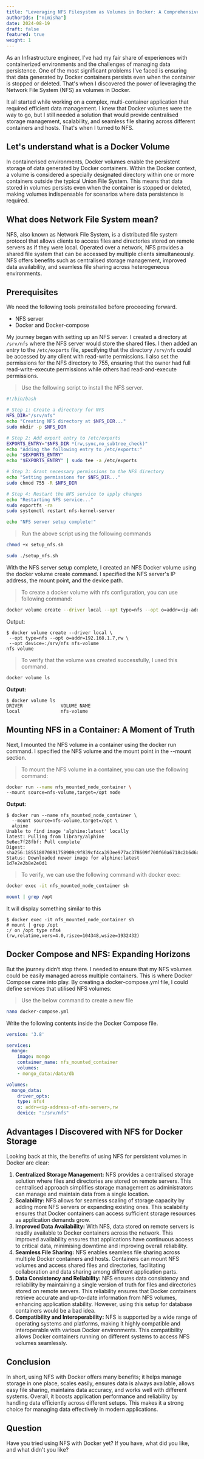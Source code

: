 ```yaml
---
title: "Leveraging NFS Filesystem as Volumes in Docker: A Comprehensive Guide"
authorIds: ["nimisha"]
date: 2024-08-19
draft: false
featured: true
weight: 1
---
```


As an Infrastructure engineer, I've had my fair share of experiences with containerized environments and the challenges of managing data persistence. One of the most significant problems I've faced is ensuring that data generated by Docker containers persists even when the container is stopped or deleted. That's when I discovered the power of leveraging the Network File System (NFS) as volumes in Docker.

It all started while working on a complex, multi-container application that required efficient data management. I knew that Docker volumes were the way to go, but I still needed a solution that would provide centralised storage management, scalability, and seamless file sharing across different containers and hosts. That's when I turned to NFS.

## Let's understand what is a Docker Volume

In containerised environments, Docker volumes enable the persistent storage of data generated by Docker containers. Within the Docker context, a volume is considered a specially designated directory within one or more containers outside the typical Union File System. This means that data stored in volumes persists even when the container is stopped or deleted, making volumes indispensable for scenarios where data persistence is required.

## What does Network File System mean?

NFS, also known as Network File System, is a distributed file system protocol that allows clients to access files and directories stored on remote servers as if they were local. Operated over a network, NFS provides a shared file system that can be accessed by multiple clients simultaneously. NFS offers benefits such as centralised storage management, improved data availability, and seamless file sharing across heterogeneous environments.

## Prerequisites

We need the following tools preinstalled before proceeding forward.

- NFS server
- Docker and Docker-compose

My journey began with setting up an NFS server. I created a directory at `/srv/nfs` where the NFS server would store the shared files. I then added an entry to the `/etc/exports` file, specifying that the directory `/srv/nfs` could be accessed by any client with read-write permissions. I also set the permissions for the NFS directory to 755, ensuring that the owner had full read-write-execute permissions while others had read-and-execute permissions.

> Use the following script to install the NFS server.

```bash
#!/bin/bash

# Step 1: Create a directory for NFS
NFS_DIR="/srv/nfs"
echo "Creating NFS directory at $NFS_DIR..."
sudo mkdir -p $NFS_DIR

# Step 2: Add export entry to /etc/exports
EXPORTS_ENTRY="$NFS_DIR *(rw,sync,no_subtree_check)"
echo "Adding the following entry to /etc/exports:"
echo "$EXPORTS_ENTRY"
echo "$EXPORTS_ENTRY" | sudo tee -a /etc/exports

# Step 3: Grant necessary permissions to the NFS directory
echo "Setting permissions for $NFS_DIR..."
sudo chmod 755 -R $NFS_DIR

# Step 4: Restart the NFS service to apply changes
echo "Restarting NFS service..."
sudo exportfs -ra
sudo systemctl restart nfs-kernel-server

echo "NFS server setup complete!"
```

> Run the above script using the following commands

```bash
chmod +x setup_nfs.sh
```

```bash
sudo ./setup_nfs.sh
```

With the NFS server setup complete, I created an NFS Docker volume using the docker volume create command. I specified the NFS server's IP address, the mount point, and the device path.

> To create a docker volume with nfs configuration, you can use following command:

```bash
docker volume create --driver local --opt type=nfs --opt o=addr=<ip-address-of-nfs-server>,rw --opt device=:/srv/nfs  nfs-volume
```

Output:

```text
$ docker volume create --driver local \
 --opt type=nfs --opt o=addr=192.168.1.7,rw \
 --opt device=:/srv/nfs nfs-volume 
nfs volume
```

> To verify that the volume was created successfully, I used this command.

```bash
docker volume ls
```

**Output:**

```text
$ docker volume ls
DRIVER              VOLUME NAME
local               nfs-volume
```

## Mounting NFS in a Container: A Moment of Truth

Next, I mounted the NFS volume in a container using the docker run command. I specified the NFS volume and the mount point in the --mount section.

> To mount the NFS volume in a container, you can use the following command:

```bash
docker run --name nfs_mounted_node_container \
--mount source=nfs-volume,target=/opt node
```

**Output:**

```text
$ docker run --name nfs_mounted_node_container \
  --mount source=nfs-volume,target=/opt \
  alpine
Unable to find image 'alphine:latest' locally
latest: Pulling from library/alphine
5e6ec7f28fbf: Pull complete
Digest: sha256:185518070891758909c9f839cf4ca393ee977ac378609f700f60a6718c2b6d6a
Status: Downloaded newer image for alphine:latest
1d7e2e2b8e2e0d1
```

> To verify, we can use the following command with docker exec:

```bash
docker exec -it nfs_mounted_node_container sh
```

```bash
mount | grep /opt
```

It will display something similar to this
  
  ```text
$ docker exec -it nfs_mounted_node_container sh
# mount | grep /opt
:/ on /opt type nfs4
(rw,relatime,vers=4.0,risze=104348,wsize=1932432)
  ```

## Docker Compose and NFS: Expanding Horizons

But the journey didn’t stop there. I needed to ensure that my NFS volumes could be easily managed across multiple containers. This is where Docker Compose came into play. By creating a docker-compose.yml file, I could define services that utilised NFS volumes:

> Use the below command to create a new file

```bash
nano docker-compose.yml
```

Write the following contents inside the Docker Compose file.

```yaml
version: '3.8'

services:
  mongo:
    image: mongo
    container_name: nfs_mounted_container
    volumes:
    - mongo_data:/data/db

volumes:
  mongo_data:
    driver_opts:
    type: nfs4
    o: addr=<ip-address-of-nfs-server>,rw
    device: ":/srv/nfs"
```

## Advantages I Discovered with NFS for Docker Storage

Looking back at this, the benefits of using NFS for persistent volumes in Docker are clear:

1. **Centralized Storage Management:** NFS provides a centralised storage solution where files and directories are stored on remote servers. This centralised approach simplifies storage management as administrators can manage and maintain data from a single location.
2. **Scalability:** NFS allows for seamless scaling of storage capacity by adding more NFS servers or expanding existing ones. This scalability ensures that Docker containers can access sufficient storage resources as application demands grow.
3. **Improved Data Availability:** With NFS, data stored on remote servers is readily available to Docker containers across the network. This improved availability ensures that applications have continuous access to critical data, minimising downtime and improving overall reliability.
4. **Seamless File Sharing:** NFS enables seamless file sharing across multiple Docker containers and hosts. Containers can mount NFS volumes and access shared files and directories, facilitating collaboration and data sharing among different application parts.
5. **Data Consistency and Reliability:** NFS ensures data consistency and reliability by maintaining a single version of truth for files and directories stored on remote servers. This reliability ensures that Docker containers retrieve accurate and up-to-date information from NFS volumes, enhancing application stability.  However, using this setup for database containers would be a bad idea.
6. **Compatibility and Interoperability:** NFS is supported by a wide range of operating systems and platforms, making it highly compatible and interoperable with various Docker environments. This compatibility allows Docker containers running on different systems to access NFS volumes seamlessly.

## Conclusion

In short, using NFS with Docker offers many benefits; it helps manage storage in one place, scales easily, ensures data is always available, allows easy file sharing, maintains data accuracy, and works well with different systems. Overall, it boosts application performance and reliability by handling data efficiently across different setups. This makes it a strong choice for managing data effectively in modern applications.

## Question

Have you tried using NFS with Docker yet? If you have, what did you like, and what didn't you like?
